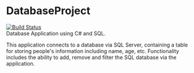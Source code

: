 # DatabaseProject
[![Build Status](https://dev.azure.com/Saeyon/Database%20Project/_apis/build/status/SaeyonSivakumaran.DatabaseProject?branchName=master)](https://dev.azure.com/Saeyon/Database%20Project/_build/latest?definitionId=1&branchName=master) <br/>
Database Application using C# and SQL.

This application connects to a database via SQL Server, containing a table for storing people's information including name, age, etc. Functionality includes the ability to add, remove and filter the SQL database via the application.
